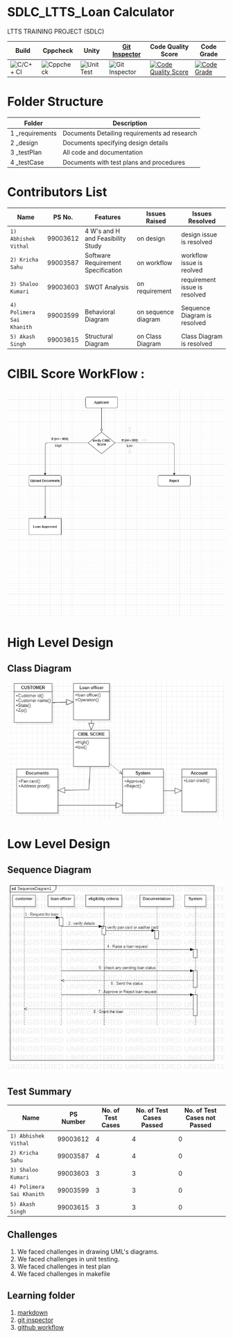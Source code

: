 # SDLC_LTTS_Loan Calculator
LTTS TRAINING PROJECT (SDLC)


Build | Cppcheck | Unity | [Git Inspector](https://99003612.github.io/SDLC_LTTS/result)| Code Quality Score | Code Grade
------|----------|-------|-------------------------------------------------------------|--------------------|------------
![C/C++ CI](https://github.com/99003612/SDLC_LTTS/workflows/C/C++%20CI/badge.svg) |![Cppcheck](https://github.com/99003612/SDLC_LTTS/workflows/Cppcheck/badge.svg)| ![Unit Test](https://github.com/99003612/SDLC_LTTS/workflows/Unit%20Test/badge.svg) | ![Git Inspector](https://github.com/99003612/SDLC_LTTS/workflows/Git%20Inspector/badge.svg)|[![Code Quality Score](https://www.code-inspector.com/project/18993/score/svg)](https://www.code-inspector.com/public/project/18993/SDLC_LTTS/dashboard)|[![Code Grade](https://www.code-inspector.com/project/18993/status/svg)](https://frontend.code-inspector.com/public/project/18993/SDLC_LTTS/dashboard)


# Folder Structure

Folder |  Description
------------- | -------------
1 _requirements | Documents Detailing requirements ad research
2 _design  | Documents specifying design details
3 _testPlan | All code and documentation
4 _testCase | Documents with test plans and procedures

# Contributors List

Name                     |  PS No.   | Features                         | Issues Raised       | Issues Resolved
-------------------------|-----------|----------------------------------|---------------------|---------------------------------
`1) Abhishek Vithal`     | 99003612  |4 W's and H and Feasibility Study | on design           | design issue is resolved
`2) Kricha Sahu`         | 99003587  |Software Requirement Specification| on workflow         | workflow issue is reolved
`3) Shaloo Kumari`       | 99003603  |SWOT Analysis                     | on requirement      | requirement issue is resolved
`4) Polimera Sai Khanith`| 99003599  |Behavioral Diagram                | on sequence diagram | Sequence Diagram is resolved
`5) Akash Singh`         | 99003615  |Structural Diagram                | on Class Diagram    | Class Diagram is resolved

# CIBIL Score WorkFlow :


![alt text](https://github.com/99003612/SDLC_LTTS/blob/main/_CIBIL%20Score/CIBIL%20SCORE%20WORKFLOW.png)

# High Level Design

## Class Diagram

![alt text](https://github.com/99003612/SDLC_LTTS/blob/main/Class%20Diagram.png)




# Low Level Design

## Sequence Diagram 
![alt text](https://github.com/99003612/SDLC_LTTS/blob/main/SequenceDiagram1.png)

## Test Summary

Name | PS Number | No. of Test Cases | No. of Test Cases Passed | No. of Test Cases not Passed 
-----|-----------|-------------------|--------------------------|------------------------------
`1) Abhishek Vithal`     | 99003612  | 4  | 4  | 0
`2) Kricha Sahu`         | 99003587  | 4  | 4  | 0
`3) Shaloo Kumari`       | 99003603  | 3  | 3  | 0
`4) Polimera Sai Khanith`| 99003599  | 3  | 3  | 0
`5) Akash Singh`         | 99003615  | 3  | 3  | 0



## Challenges

1. We faced challenges in drawing UML's diagrams.
2. We faced challenges in unit testing.
3. We faced challenges in test plan
4. We faced challenges in makefile

## Learning folder
1. [markdown](https://github.com/adam-p/markdown-here/wiki/Markdown-Cheatsheet)
2. [git inspector](https://github.com/ejwa/gitinspector.git)
3. [github workflow](https://docs.github.com/en/actions/learn-github-action)


